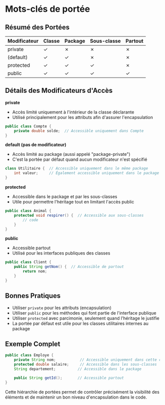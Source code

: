 # Mots-clés de portée

## Résumé des Portées

| Modificateur | Classe | Package | Sous-classe | Partout |
|--------------|--------|---------|-------------|---------|
| private      | ✓      | ✗       | ✗           | ✗       |
| (default)    | ✓      | ✓       | ✗           | ✗       |
| protected    | ✓      | ✓       | ✓           | ✗       |
| public       | ✓      | ✓       | ✓           | ✓       |

## Détails des Modificateurs d'Accès

**private**

- Accès limité uniquement à l'intérieur de la classe déclarante
- Utilisé principalement pour les attributs afin d'assurer l'encapsulation

```java
public class Compte {
    private double solde;  // Accessible uniquement dans Compte
}
```

**default (pas de modificateur)**

- Accès limité au package (aussi appelé "package-private")
- C'est la portée par défaut quand aucun modificateur n'est spécifié

```java
class Utilitaire {  // Accessible uniquement dans le même package
    int valeur;     // Également accessible uniquement dans le package
}
```

**protected**

- Accessible dans le package et par les sous-classes
- Utile pour permettre l'héritage tout en limitant l'accès public

```java
public class Animal {
    protected void respirer() {  // Accessible aux sous-classes
        // code
    }
}
```

**public**

- Accessible partout
- Utilisé pour les interfaces publiques des classes

```java
public class Client {
    public String getNom() {  // Accessible de partout
        return nom;
    }
}
```

## Bonnes Pratiques

- Utiliser `private` pour les attributs (encapsulation)
- Utiliser `public` pour les méthodes qui font partie de l'interface publique
- Utiliser `protected` avec parcimonie, seulement quand l'héritage le justifie
- La portée par défaut est utile pour les classes utilitaires internes au package

## Exemple Complet

```java
public class Employe {
    private String nom;           // Accessible uniquement dans cette classe
    protected double salaire;     // Accessible dans les sous-classes
    String departement;          // Accessible dans le package

    public String getId();       // Accessible partout
}
```

Cette hiérarchie de portées permet de contrôler précisément la visibilité des éléments et de maintenir un bon niveau
d'encapsulation dans le code.